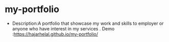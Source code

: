 # my-portfolio
- Description:A portfolio that showcase my work and skills to employer or anyone who have interest in my services .
Demo :https://hajarhelal.github.io/my-portfolio/
